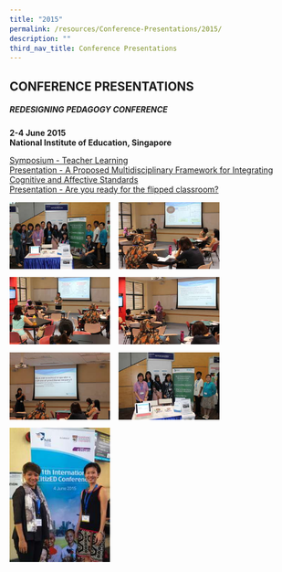 ```yaml
---
title: "2015"
permalink: /resources/Conference-Presentations/2015/
description: ""
third_nav_title: Conference Presentations
---
```

## CONFERENCE PRESENTATIONS

##### REDESIGNING PEDAGOGY CONFERENCE

**2-4 June 2015 <br>
National Institute of Education, Singapore**

[Symposium - Teacher Learning](https://www.rgs.edu.sg/qql/slot/u554/Resources/Conference%20Proceedings/2015/2015_NIE_redesigningpedgConf_TrLearning_Symposium_3June_ext.pptx)<br>[Presentation - A Proposed Multidisciplinary Framework for Integrating Cognitive and Affective Standards](https://www.rgs.edu.sg/qql/slot/u554/Resources/Conference%20Proceedings/2015/Redesigning%20Pedagogy%202015_Jassie%20Teo%20and%20Hasanah%20Alfie.pptx)<br>
[Presentation - Are you ready for the flipped classroom?](https://www.rgs.edu.sg/qql/slot/u554/Resources/Conference%20Proceedings/2015/Are%20you%20ready%20for%20the%20flipped%20classroom%20.ppt)

<p><a href="https://www.ezhishi.net/CKPSebook2022/">
<img style="width:35%;margin-right:15px;" align=left src="/images/20151.jpg">
</a></p>

<p><a href="https://www.ezhishi.net/CKPSebook2022/">
<img style="width:35%;margin-right:15px;" align=left src="/images/20152.jpg">
</a></p>
<br clear=left>

<p><a href="https://www.ezhishi.net/CKPSebook2022/">
<img style="width:35%;margin-right:15px;" align=left src="/images/20153.jpg">
</a></p>

<p><a href="https://www.ezhishi.net/CKPSebook2022/">
<img style="width:35%;margin-right:15px;" align=left src="/images/20154.jpg">
</a></p>
<br clear=left>

<p><a href="https://www.ezhishi.net/CKPSebook2022/">
<img style="width:35%;margin-right:15px;" align=left src="/images/20155.jpg">
</a></p>

<p><a href="https://www.ezhishi.net/CKPSebook2022/">
<img style="width:35%;margin-right:15px;" align=left src="/images/20156.jpg">
</a></p>
<br clear=left>

<p><a href="https://www.ezhishi.net/CKPSebook2022/">
<img style="width:35%" align=left src="/images/20157.jpg">
</a></p>